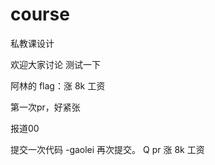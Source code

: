 # course
私教课设计

欢迎大家讨论
测试一下





阿林的 flag：涨 8k 工资

第一次pr，好紧张


报道00

提交一次代码 -gaolei
再次提交。
Q pr
涨 8k 工资
